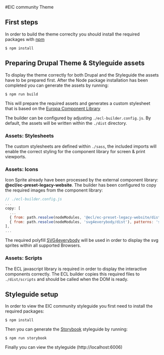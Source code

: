 #EIC community Theme

## First steps
In order to build the theme correclty you should install the required packages with [npm](https://npmjs.com)

```shell
$ npm install
```

## Preparing Drupal Theme & Styleguide assets
To display the theme correctly for both Drupal and the Styleguide the assets have to be prepared first. After the Node package installation has been completed you can generate the assets by running:

```shell
$ npm run build
```

This will prepare the required assets and generates a custom stylesheet that is based on the [Europa Component Library](https://ec.europa.eu/component-library/)

The builder can be configured by adjusting `./ecl-builder.config.js`. By default, the assets will be written within the `./dist` directory.


### Assets: Stylesheets
The custom stylesheets are defined within `./sass`, the included imports will enable the correct styling for the component library for screen & print viewports.


### Assets: Icons
Icon Sprite already have been processed by the external component library: **@ecl/ec-preset-legacy-website**. The builder has been configured to copy the required images from the component library:

```js
// ./ecl-builder.config.js
...
copy: [
  ...
  { from: path.resolve(nodeModules, '@ecl/ec-preset-legacy-website/dist'), to: path.resolve(outputFolder, 'dist') },
  { from: path.resolve(nodeModules, 'svg4everybody/dist'), patterns: 'svg4everybody.min.js', to: path.resolve(outputFolder, 'dist/scripts') },
],
...
```

The required polyfill [SVG4everybody](https://github.com/jonathantneal/svg4everybody) will be used in order to display the svg sprites within all supported Browsers.

### Assets: Scripts
The ECL javascript library is required in order to display the interactive components correctly. The ECL builder copies this required files to `./dist/scripts` and should be called when the DOM is ready.

## Styleguide setup
In order to view the EIC community styleguide you first need to install the required packages:

```shell
$ npm install
```

Then you can generate the [Storybook](https://storybook.js.org/) styleguide by running:

```shell
$ npm run storybook
```

Finally you can view the styleguide (http://localhost:6006)
